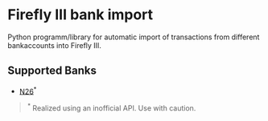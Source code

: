 # Firefly III bank import

Python programm/library for automatic import of transactions from different bankaccounts into Firefly III.

## Supported Banks

- [N26](https://n26.com/de-de)<sup>*</sup>


><sup>*</sup> Realized using an inofficial API. Use with caution.